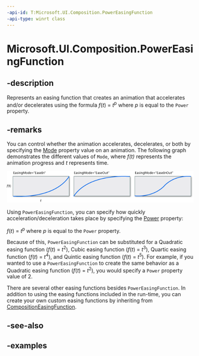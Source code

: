 ```yaml
---
-api-id: T:Microsoft.UI.Composition.PowerEasingFunction
-api-type: winrt class
---
```


# Microsoft.UI.Composition.PowerEasingFunction

<!--
public sealed class PowerEasingFunction : Microsoft.UI.Composition.CompositionEasingFunction
-->


## -description

Represents an easing function that creates an animation that accelerates and/or decelerates using the formula _f_(_t_) = _t_<sup>p</sup> where _p_ is equal to the `Power` property.

## -remarks

You can control whether the animation accelerates, decelerates, or both by specifying the [Mode](powereasingfunction_mode.md) property value on an animation. The following graph demonstrates the different values of `Mode`, where _f(t)_ represents the animation progress and _t_ represents time.

<img alt="Graphs that show the effect of different mode values" src="images/cubicease-graph.png"/>

Using `PowerEasingFunction`, you can specify how quickly acceleration/deceleration takes place by specifying the [Power](powereasingfunction_power.md) property:

_f_(_t_) = _t_<sup>p</sup> where _p_ is equal to the `Power` property.

Because of this, `PowerEasingFunction` can be substituted for a Quadratic easing function (_f_(_t_) = _t_<sup>2</sup>), Cubic easing function (_f_(_t_) = _t_<sup>3</sup>), Quartic easing function (_f_(_t_) = _t_<sup>4</sup>), and Quintic easing function (_f_(_t_) = _t_<sup>5</sup>). For example, if you wanted to use a `PowerEasingFunction` to create the same behavior as a Quadratic easing function (_f_(_t_) = _t_<sup>2</sup>), you would specify a `Power` property value of 2.

There are several other easing functions besides `PowerEasingFunction`. In addition to using the easing functions included in the run-time, you can create your own custom easing functions by inheriting from [CompositionEasingFunction](compositioneasingfunction.md).

## -see-also

## -examples


